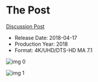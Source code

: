 # The Post

[Discussion Post](https://www.avsforum.com/threads/bass-eq-for-filtered-movies.2995212/post-56747736)

* Release Date: 2018-04-17
* Production Year: 2018
* Format: 4K/UHD/DTS-HD MA 7.1

![img 0](https://i.imgur.com/odncoRe.jpg)

![img 1](https://i.imgur.com/vG6ZIRm.png)

